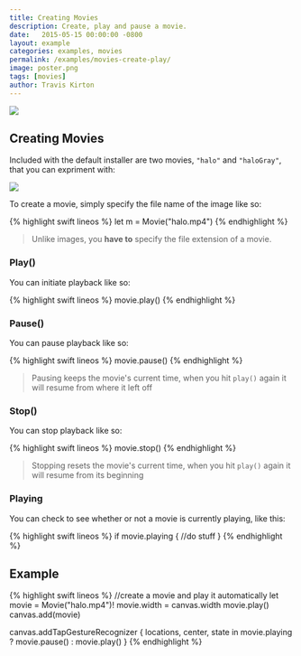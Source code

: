 ```yaml
---
title: Creating Movies
description: Create, play and pause a movie.
date:   2015-05-15 00:00:00 -0800
layout: example
categories: examples, movies
permalink: /examples/movies-create-play/
image: poster.png
tags: [movies]
author: Travis Kirton
---
```

![](create-play.png)

## Creating Movies
Included with the default installer are two movies, `"halo"` and `"haloGray"`, that you can expriment with:

![](defaultMovies.png)

To create a movie, simply specify the file name of the image like so:

{% highlight swift lineos %}
let m = Movie("halo.mp4")
{% endhighlight %}

> Unlike images, you **have to** specify the file extension of a movie.

### Play()
You can initiate playback like so:

{% highlight swift lineos %}
movie.play()
{% endhighlight %}

### Pause()
You can pause playback like so:

{% highlight swift lineos %}
movie.pause()
{% endhighlight %}

> Pausing keeps the movie's current time, when you hit `play()` again it will resume from where it left off

### Stop()
You can stop playback like so:

{% highlight swift lineos %}
movie.stop()
{% endhighlight %}

> Stopping resets the movie's current time, when you hit `play()` again it will resume from its beginning

### Playing
You can check to see whether or not a movie is currently playing, like this:

{% highlight swift lineos %}
if movie.playing {
    //do stuff
}
{% endhighlight %}

## Example
{% highlight swift lineos %}
//create a movie and play it automatically
let movie = Movie("halo.mp4")!
movie.width = canvas.width
movie.play()
canvas.add(movie)

canvas.addTapGestureRecognizer { locations, center, state in
    movie.playing ? movie.pause() : movie.play()
}
{% endhighlight %}
